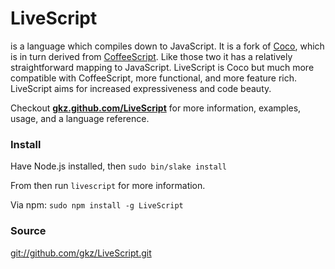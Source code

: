 # LiveScript
is a language which compiles down to JavaScript. It is a fork of [Coco](http://satyr.github.com/coco/), which is in turn derived from [CoffeeScript](http://coffeescript.org/). Like those two it has a relatively straightforward mapping to JavaScript. LiveScript is Coco but much more compatible with CoffeeScript, more functional, and more feature rich. LiveScript aims for increased expressiveness and code beauty.

Checkout **[gkz.github.com/LiveScript](http://gkz.github.com/LiveScript/)** for more information, examples, usage, and a language reference. 

### Install
Have Node.js installed, then `sudo bin/slake install`

From then run `livescript` for more information. 

Via npm: `sudo npm install -g LiveScript`

### Source
[git://github.com/gkz/LiveScript.git](git://github.com/gkz/LiveScript.git)
